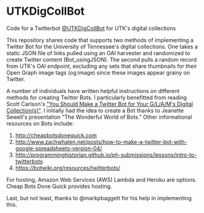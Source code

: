 # UTKDigCollBot
Code for a Twitterbot [@UTKDigCollBot](https://twitter.com/UTKDigCollBot) for UTK's digital collections

This repository shares code that supports two methods of implementing a Twitter Bot for the University of Tennessee's digital collections. One takes a static JSON file of links pulled using an OAI harvester and randomized to create Twitter content (Bot_usingJSON). The second pulls a random record from UTK's OAI endpoint, excluding any sets that share thumbnails for their Open Graph image tags (og:image) since these images appear grainy on Twitter.

A number of individuals have written helpful instructions on different methods for creating Twitter Bots. I particularly benefitted from reading Scott Carlson's ["You Should Make a Twitter Bot for Your G/L/A/M's Digital Collection(s)"](http://www.scottcarlson.info/you-should-make-a-twitter-bot/). I initially had the idea to create a Bot thanks to Jeanette Sewell's presentation "The Wonderful World of Bots." Other informational resources on Bots include:
1. http://cheapbotsdonequick.com  
2. http://www.zachwhalen.net/posts/how-to-make-a-twitter-bot-with-google-spreadsheets-version-04/ 
3. http://programminghistorian.github.io/ph-submissions/lessons/intro-to-twitterbots
4. https://botwiki.org/resources/twitterbots/

For hosting, Amazon Web Services (AWS) Lambda and Heroku are options. Cheap Bots Done Quick provides hosting.

Last, but not least, thanks to @markpbaggett for his help in implementing this.
